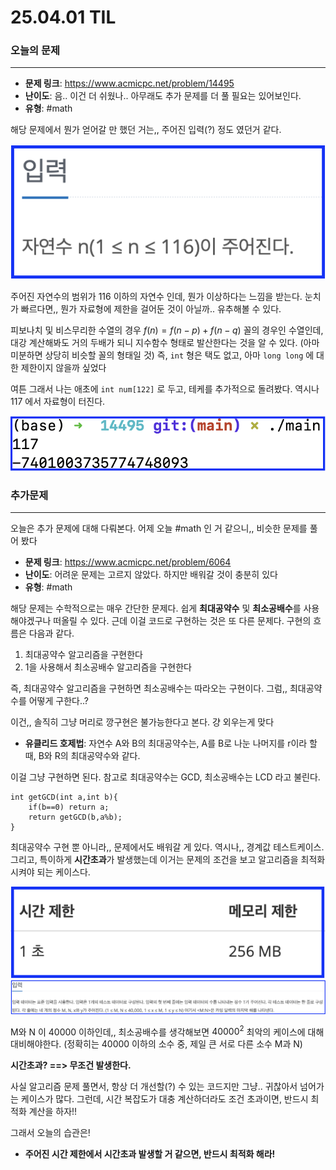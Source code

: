 # 25.04.01 TIL

### 오늘의 문제
---

* **문제 링크**: https://www.acmicpc.net/problem/14495
* **난이도**: 음.. 이건 더 쉬웠나.. 아무래도 추가 문제를 더 풀 필요는 있어보인다.
* **유형**: #math

해당 문제에서 뭔가 얻어갈 만 했던 거는,, 주어진 입력(?) 정도 였던거 같다.

![385x165](image.png)

주어진 자연수의 범위가 $116 \text{ 이하의 자연수}$ 인데, 뭔가 이상하다는 느낌을 받는다.
눈치가 빠르다면,, 뭔가 자료형에 제한을 걸어둔 것이 아닐까.. 유추해볼 수 있다.

피보나치 및 비스무리한 수열의 경우 $f(n)=f(n-p)+f(n-q)$ 꼴의 경우인 수열인데, 대강 계산해봐도 거의 두배가 되니 지수함수 형태로 발산한다는 것을 알 수 있다. (아마 미분하면 상당히 비슷할 꼴의 형태일 것)
즉, `int` 형은 택도 없고, 아마 `long long` 에 대한 제한이지 않을까 싶었다

여튼 그래서 나는 애초에 `int num[122]` 로 두고, 테케를 추가적으로 돌려봤다.
역시나 117 에서 자료형이 터진다.

![527x91](image-2.png)

### 추가문제
---
오늘은 추가 문제에 대해 다뤄본다.
어제 오늘 #math 인 거 같으니,, 비슷한 문제를 풀어 봤다

* **문제 링크**: https://www.acmicpc.net/problem/6064
* **난이도**: 어려운 문제는 고르지 않았다. 하지만 배워갈 것이 충분히 있다
* **유형**: #math

해당 문제는 수학적으로는 매우 간단한 문제다. 쉽게 **최대공약수** 및 **최소공배수**를 사용해야겠구나 떠올릴 수 있다.
근데 이걸 코드로 구현하는 것은 또 다른 문제다.
구현의 흐름은 다음과 같다.

1. 최대공약수 알고리즘을 구현한다
2. 1을 사용해서 최소공배수 알고리즘을 구현한다

즉, 최대공약수 알고리즘을 구현하면 최소공배수는 따라오는 구현이다.
그럼,, 최대공약수를 어떻게 구한다..?

이건,, 솔직히 그냥 머리로 깡구현은 불가능한다고 본다. 걍 외우는게 맞다

* **유클리드 호제법**: 자연수 A와 B의 최대공약수는, A를 B로 나눈 나머지를 r이라 할 때, B와 R의 최대공약수와 같다.

이걸 그냥 구현하면 된다. 참고로 최대공약수는 GCD, 최소공배수는 LCD 라고 불린다.

```
int getGCD(int a,int b){
	if(b==0) return a;
	return getGCD(b,a%b);
}
```

최대공약수 구현 뿐 아니라,, 문제에서도 배워갈 게 있다.
역시나,, 경계값 테스트케이스.
그리고, 특이하게 **시간초과**가 발생했는데 이거는 문제의 조건을 보고 알고리즘을 최적화시켜야 되는 케이스다.

![352x103](image-3.png)
![](image-4.png)

M와 N 이 40000 이하인데,, 최소공배수를 생각해보면 $40000^2$ 최악의 케이스에 대해 대비해야한다.
(정확히는 40000 이하의 소수 중, 제일 큰 서로 다른 소수 M과 N)

**시간초과? ==> 무조건 발생한다.**

사실 알고리즘 문제 풀면서, 항상 더 개선할(?) 수 있는 코드지만 그냥.. 귀찮아서 넘어가는 케이스가 많다. 
그런데, 시간 복잡도가 대충 계산하더라도 조건 초과이면, 반드시 최적화 계산을 하자!! 

그래서 오늘의 습관은!

* **주어진 시간 제한에서 시간초과 발생할 거 같으면, 반드시 최적화 해라!**